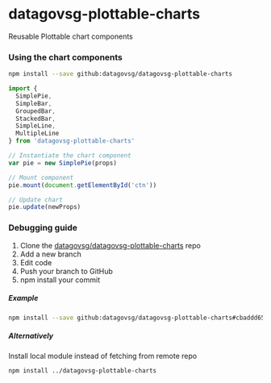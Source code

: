 # datagovsg-plottable-charts
Reusable Plottable chart components

### Using the chart components
```bash
npm install --save github:datagovsg/datagovsg-plottable-charts
```

```javascript
import {
  SimplePie,
  SimpleBar,
  GroupedBar,
  StackedBar,
  SimpleLine,
  MultipleLine
} from 'datagovsg-plottable-charts'

// Instantiate the chart component
var pie = new SimplePie(props)

// Mount component
pie.mount(document.getElementById('ctn'))

// Update chart
pie.update(newProps)
```

### Debugging guide

1. Clone the [datagovsg/datagovsg-plottable-charts](https://github.com/datagovsg/datagovsg-plottable-charts) repo
2. Add a new branch
3. Edit code
4. Push your branch to GitHub
5. npm install your commit

##### Example

```bash
npm install --save github:datagovsg/datagovsg-plottable-charts#cbaddd65159506d633c4d4aea214e5fc3fea5c76
```

##### Alternatively

Install local module instead of fetching from remote repo

```bash
npm install ../datagovsg-plottable-charts
```

